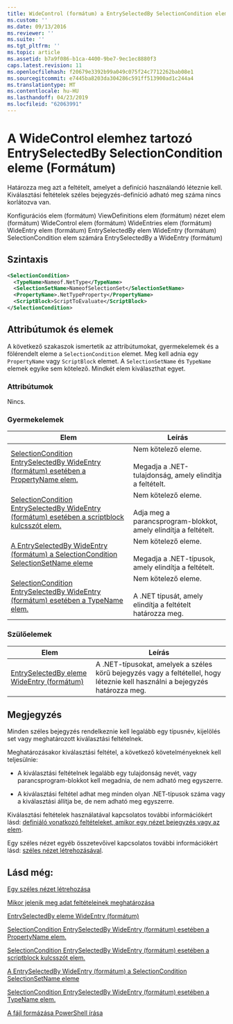 ```yaml
---
title: WideControl (formátum) a EntrySelectedBy SelectionCondition eleme |} A Microsoft Docs
ms.custom: ''
ms.date: 09/13/2016
ms.reviewer: ''
ms.suite: ''
ms.tgt_pltfrm: ''
ms.topic: article
ms.assetid: b7a9f086-b1ca-4400-9be7-9ec1ec8880f3
caps.latest.revision: 11
ms.openlocfilehash: f20679e3392b99a049c075f24c7712262bab08e1
ms.sourcegitcommit: e7445ba8203da304286c591ff513900ad1c244a4
ms.translationtype: MT
ms.contentlocale: hu-HU
ms.lasthandoff: 04/23/2019
ms.locfileid: "62063991"
---
```

# <a name="selectioncondition-element-for-entryselectedby-for-widecontrol-format"></a>A WideControl elemhez tartozó EntrySelectedBy SelectionCondition eleme (Formátum)

Határozza meg azt a feltételt, amelyet a definíció használandó léteznie kell. Kiválasztási feltételek széles bejegyzés-definíció adható meg száma nincs korlátozva van.

Konfigurációs elem (formátum) ViewDefinitions elem (formátum) nézet elem (formátum) WideControl elem (formátum) WideEntries elem (formátum) WideEntry elem (formátum) EntrySelectedBy elem WideEntry (formátum) SelectionCondition elem számára EntrySelectedBy a WideEntry (formátum)

## <a name="syntax"></a>Szintaxis

```xml
<SelectionCondition>
  <TypeName>Nameof.NetType</TypeName>
  <SelectionSetName>NameofSelectionSet</SelectionSetName>
  <PropertyName>.NetTypeProperty</PropertyName>
  <ScriptBlock>ScriptToEvaluate</ScriptBlock>
</SelectionCondition>
```

## <a name="attributes-and-elements"></a>Attribútumok és elemek

A következő szakaszok ismertetik az attribútumokat, gyermekelemek és a fölérendelt eleme a `SelectionCondition` elemet. Meg kell adnia egy `PropertyName` vagy `ScriptBlock` elemet. A `SelectionSetName` és `TypeName` elemek egyike sem kötelező. Mindkét elem kiválaszthat egyet.

### <a name="attributes"></a>Attribútumok

Nincs.

### <a name="child-elements"></a>Gyermekelemek

|Elem|Leírás|
|-------------|-----------------|
|[SelectionCondition EntrySelectedBy WideEntry (formátum) esetében a PropertyName elem.](./propertyname-element-for-selectioncondition-for-entryselectedby-for-wideentry-format.md)|Nem kötelező eleme.<br /><br /> Megadja a .NET-tulajdonság, amely elindítja a feltételt.|
|[SelectionCondition EntrySelectedBy WideEntry (formátum) esetében a scriptblock kulcsszót elem.](./scriptblock-element-for-selectioncondition-for-entryselectedby-for-widecontrol-format.md)|Nem kötelező eleme.<br /><br /> Adja meg a parancsprogram-blokkot, amely elindítja a feltételt.|
|[A EntrySelectedBy WideEntry (formátum) a SelectionCondition SelectionSetName eleme](./selectionsetname-element-for-selectioncondition-for-entryselectedby-for-wideentry-format.md)|Nem kötelező eleme.<br /><br /> Megadja a .NET-típusok, amely elindítja a feltételt.|
|[SelectionCondition EntrySelectedBy WideEntry (formátum) esetében a TypeName elem.](./typename-element-for-selectioncondition-for-entryselectedby-for-widecontrol-format.md)|Nem kötelező eleme.<br /><br /> A .NET típusát, amely elindítja a feltételt határozza meg.|

### <a name="parent-elements"></a>Szülőelemek

|Elem|Leírás|
|-------------|-----------------|
|[EntrySelectedBy eleme WideEntry (formátum)](./entryselectedby-element-for-wideentry-format.md)|A .NET-típusokat, amelyek a széles körű bejegyzés vagy a feltétellel, hogy léteznie kell használni a bejegyzés határozza meg.|

## <a name="remarks"></a>Megjegyzés

Minden széles bejegyzés rendelkeznie kell legalább egy típusnév, kijelölés set vagy meghatározott kiválasztási feltételnek.

Meghatározásakor kiválasztási feltétel, a következő követelményeknek kell teljesülnie:

- A kiválasztási feltételnek legalább egy tulajdonság nevét, vagy parancsprogram-blokkot kell megadnia, de nem adható meg egyszerre.

- A kiválasztási feltétel adhat meg minden olyan .NET-típusok száma vagy a kiválasztási állítja be, de nem adható meg egyszerre.

Kiválasztási feltételek használatával kapcsolatos további információkért lásd: [definiáló vonatkozó feltételeket, amikor egy nézet bejegyzés vagy az elem](./defining-conditions-for-displaying-data.md).

Egy széles nézet egyéb összetevőivel kapcsolatos további információkért lásd: [széles nézet létrehozásával](./creating-a-wide-view.md).

## <a name="see-also"></a>Lásd még:

[Egy széles nézet létrehozása](./creating-a-wide-view.md)

[Mikor jelenik meg adat feltételeinek meghatározása](./defining-conditions-for-displaying-data.md)

[EntrySelectedBy eleme WideEntry (formátum)](./entryselectedby-element-for-wideentry-format.md)

[SelectionCondition EntrySelectedBy WideEntry (formátum) esetében a PropertyName elem.](./propertyname-element-for-selectioncondition-for-entryselectedby-for-wideentry-format.md)

[SelectionCondition EntrySelectedBy WideEntry (formátum) esetében a scriptblock kulcsszót elem.](./scriptblock-element-for-selectioncondition-for-entryselectedby-for-widecontrol-format.md)

[A EntrySelectedBy WideEntry (formátum) a SelectionCondition SelectionSetName eleme](./selectionsetname-element-for-selectioncondition-for-entryselectedby-for-wideentry-format.md)

[SelectionCondition EntrySelectedBy WideEntry (formátum) esetében a TypeName elem.](./typename-element-for-selectioncondition-for-entryselectedby-for-widecontrol-format.md)

[A fájl formázása PowerShell írása](./writing-a-powershell-formatting-file.md)
